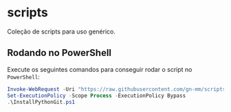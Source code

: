 # scripts
Coleção de scripts para uso genérico.

## Rodando no PowerShell

Execute os seguintes comandos para conseguir rodar o script no `PowerShell`:
```powershell
Invoke-WebRequest -Uri "https://raw.githubusercontent.com/gn-mm/scripts/refs/heads/main/InstallPythonGit.ps1" -OutFile "InstallPythonGit.ps1"
Set-ExecutionPolicy -Scope Process -ExecutionPolicy Bypass
.\InstallPythonGit.ps1
```
